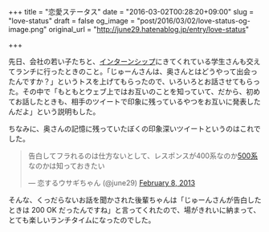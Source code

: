 +++
title = "恋愛ステータス"
date = "2016-03-02T00:28:20+09:00"
slug = "love-status"
draft = false
og_image = "post/2016/03/02/love-status-og-image.png"
original_url = "http://june29.hatenablog.jp/entry/love-status"

+++

<p>先日、会社の若い子たちと、<a class="keyword" href="http://d.hatena.ne.jp/keyword/%A5%A4%A5%F3%A5%BF%A1%BC%A5%F3%A5%B7%A5%C3%A5%D7">インターンシップ</a>にきてくれている学生さんも交えてランチに行ったときのこと。「じゅーんさんは、奥さんとはどうやって出会ったんですか？」というトスを上げてもらったので、いろいろとお話させてもらった。その中で「もともとウェブ上ではお互いのことを知っていて、だから、初めてお話したときも、相手のツイートで印象に残っているやつをお互いに発表したんだよ」という説明もした。</p>

<p>ちなみに、奥さんの記憶に残っていたぼくの印象深いツイートというのはこれでした。</p>

<blockquote class="twitter-tweet" data-lang="en">
<p lang="ja" dir="ltr">告白してフラれるのは仕方ないとして、レスポンスが400系なのか<a class="keyword" href="http://d.hatena.ne.jp/keyword/500%B7%CF">500系</a>なのかは知っておきたい</p>— 恋するウサギちゃん (@june29) <a href="https://twitter.com/june29/status/299794041271377920">February 8, 2013</a>
</blockquote>


<script async src="//platform.twitter.com/widgets.js" charset="utf-8"></script>


<p>そんな、くっだらないお話を聞かされた後輩ちゃんは「じゅーんさんが告白したときは 200 OK だったんですね」と言ってくれたので、場がきれいに納まって、とても楽しいランチタイムになったのでした。</p>